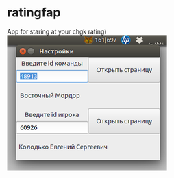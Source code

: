 # ratingfap
App for staring at your chgk rating)  
![alt tag](https://github.com/polkaYK/ratingfap/blob/master/screenshot.png)
